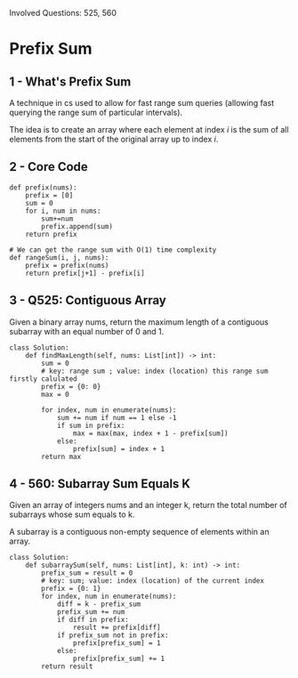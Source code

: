 Involved Questions: 525, 560
# Prefix Sum
## 1 - What's Prefix Sum
A technique in cs used to allow for fast range sum queries (allowing fast querying the range sum of particular intervals).

The idea is to create an array where each element at index _i_ is the sum of all elements from the start
of the original array up to index _i_.

## 2 - Core Code
```
def prefix(nums):
    prefix = [0]
    sum = 0
    for i, num in nums:
        sum+=num
        prefix.append(sum)
    return prefix

# We can get the range sum with O(1) time complexity
def rangeSum(i, j, nums):
    prefix = prefix(nums)
    return prefix[j+1] - prefix[i]
```

## 3 - Q525: Contiguous Array
Given a binary array nums, return the maximum length of a contiguous subarray with an equal number of 0 and 1.
```
class Solution:
    def findMaxLength(self, nums: List[int]) -> int:
        sum = 0
        # key: range sum ; value: index (location) this range sum firstly calulated
        prefix = {0: 0}
        max = 0
        
        for index, num in enumerate(nums):
            sum += num if num == 1 else -1
            if sum in prefix:
                max = max(max, index + 1 - prefix[sum])
            else: 
                prefix[sum] = index + 1
        return max
```

## 4 - 560: Subarray Sum Equals K
Given an array of integers nums and an integer k, return the total number of subarrays whose sum equals to k.

A subarray is a contiguous non-empty sequence of elements within an array.

``` 
class Solution:
    def subarraySum(self, nums: List[int], k: int) -> int:
        prefix_sum = result = 0
        # key: sum; value: index (location) of the current index
        prefix = {0: 1}
        for index, num in enumerate(nums):
            diff = k - prefix_sum
            prefix_sum += num
            if diff in prefix:
                result += prefix[diff]
            if prefix_sum not in prefix:
                prefix[prefix_sum] = 1
            else: 
                prefix[prefix_sum] += 1
        return result
```




